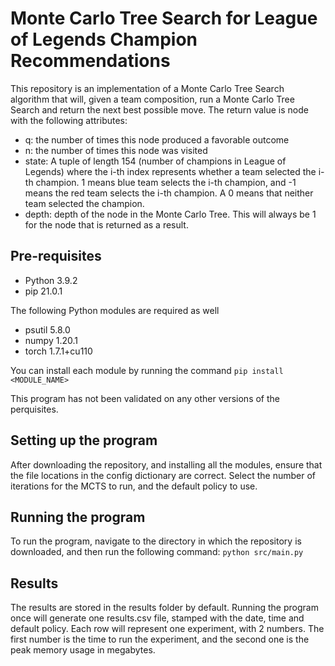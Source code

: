 # Monte Carlo Tree Search for League of Legends Champion Recommendations

This repository is an implementation of a Monte Carlo Tree Search algorithm that will, given a team composition, run a Monte Carlo Tree Search and return the next best possible move. The return value is node with the following attributes:

- q: the number of times this node produced a favorable outcome
- n: the number of times this node was visited
- state: A tuple of length 154 (number of champions in League of Legends) where the i-th index represents whether a team selected the i-th champion. 1 means blue team selects the i-th champion, and -1 means the red team selects the i-th champion. A 0 means that neither team selected the champion. 
- depth: depth of the node in the Monte Carlo Tree. This will always be 1 for the node that is returned as a result.



## Pre-requisites

- Python 3.9.2
- pip 21.0.1

The following Python modules are required as well

- psutil 5.8.0
- numpy 1.20.1
- torch 1.7.1+cu110

You can install each module by running the command ```pip install <MODULE_NAME>```

This program has not been validated on any other versions of the perquisites. 

## Setting up the program 

After downloading the repository, and installing all the modules, ensure that the file locations in the config dictionary are correct. Select the number of iterations for the MCTS to run, and the default policy to use.

## Running the program

To run the program, navigate to the directory in which the repository is downloaded, and then run the following command: ```python src/main.py```

## Results

The results are stored in the results folder by default. Running the program once will generate one results.csv file, stamped with the date, time and default policy. Each row will represent one experiment, with 2 numbers. The first number is the time to run the experiment, and the second one is the peak memory usage in megabytes. 